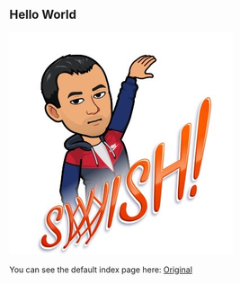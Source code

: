## Hello World

![Image of swish](/assets/images/IMG_1262.JPG)


You can see the default index page here: [Original](original.md)
